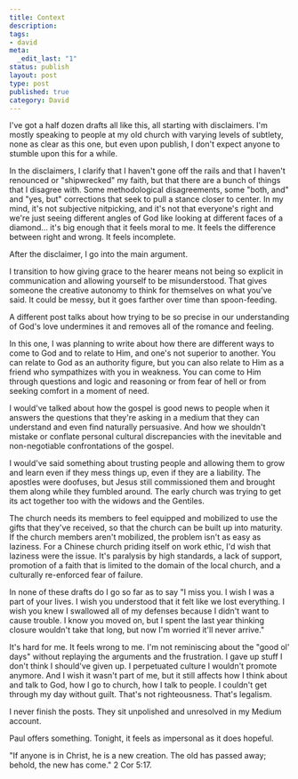 ```yaml
---
title: Context
description: 
tags:
- david
meta:
  _edit_last: "1"
status: publish
layout: post
type: post
published: true
category: David
---
```


I've got a half dozen drafts all like this, all starting with disclaimers. I'm mostly speaking to people at my old church with varying levels of subtlety, none as clear as this one, but even upon publish, I don't expect anyone to stumble upon this for a while.

In the disclaimers, I clarify that I haven't gone off the rails and that I haven't renounced or "shipwrecked" my faith, but that there are a bunch of things that I disagree with. Some methodological disagreements, some "both, and" and "yes, but" corrections that seek to pull a stance closer to center. In my mind, it's not subjective nitpicking, and it's not that everyone's right and we're just seeing different angles of God like looking at different faces of a diamond… it's big enough that it feels moral to me. It feels the difference between right and wrong. It feels incomplete.

After the disclaimer, I go into the main argument.

I transition to how giving grace to the hearer means not being so explicit in communication and allowing yourself to be misunderstood. That gives someone the creative autonomy to think for themselves on what you've said. It could be messy, but it goes farther over time than spoon-feeding.

A different post talks about how trying to be so precise in our understanding of God's love undermines it and removes all of the romance and feeling.

In this one, I was planning to write about how there are different ways to come to God and to relate to Him, and one's not superior to another. You can relate to God as an authority figure, but you can also relate to Him as a friend who sympathizes with you in weakness. You can come to Him through questions and logic and reasoning or from fear of hell or from seeking comfort in a moment of need.

I would've talked about how the gospel is good news to people when it answers the questions that they're asking in a medium that they can understand and even find naturally persuasive. And how we shouldn't mistake or conflate personal cultural discrepancies with the inevitable and non-negotiable confrontations of the gospel.

I would've said something about trusting people and allowing them to grow and learn even if they mess things up, even if they are a liability. The apostles were doofuses, but Jesus still commissioned them and brought them along while they fumbled around. The early church was trying to get its act together too with the widows and the Gentiles.

The church needs its members to feel equipped and mobilized to use the gifts that they've received, so that the church can be built up into maturity. If the church members aren't mobilized, the problem isn't as easy as laziness. For a Chinese church priding itself on work ethic, I'd wish that laziness were the issue. It's paralysis by high standards, a lack of support, promotion of a faith that is limited to the domain of the local church, and a culturally re-enforced fear of failure.

In none of these drafts do I go so far as to say "I miss you. I wish I was a part of your lives. I wish you understood that it felt like we lost everything. I wish you knew I swallowed all of my defenses because I didn't want to cause trouble. I know you moved on, but I spent the last year thinking closure wouldn't take that long, but now I'm worried it'll never arrive."

It's hard for me. It feels wrong to me. I'm not reminiscing about the "good ol' days" without replaying the arguments and the frustration. I gave up stuff I don't think I should've given up. I perpetuated culture I wouldn't promote anymore. And I wish it wasn't part of me, but it still affects how I think about and talk to God, how I go to church, how I talk to people. I couldn't get through my day without guilt. That's not righteousness. That's legalism.

I never finish the posts. They sit unpolished and unresolved in my Medium account.

Paul offers something. Tonight, it feels as impersonal as it does hopeful.

"If anyone is in Christ, he is a new creation. The old has passed away; behold, the new has come." 2 Cor 5:17.
